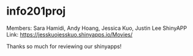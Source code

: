 # info201proj
Members: Sara Hamidi, Andy Hoang, Jessica Kuo, Justin Lee
ShinyAPP Link: https://jesskuojesskuo.shinyapps.io/Movies/

Thanks so much for reviewing our shinyapps!
